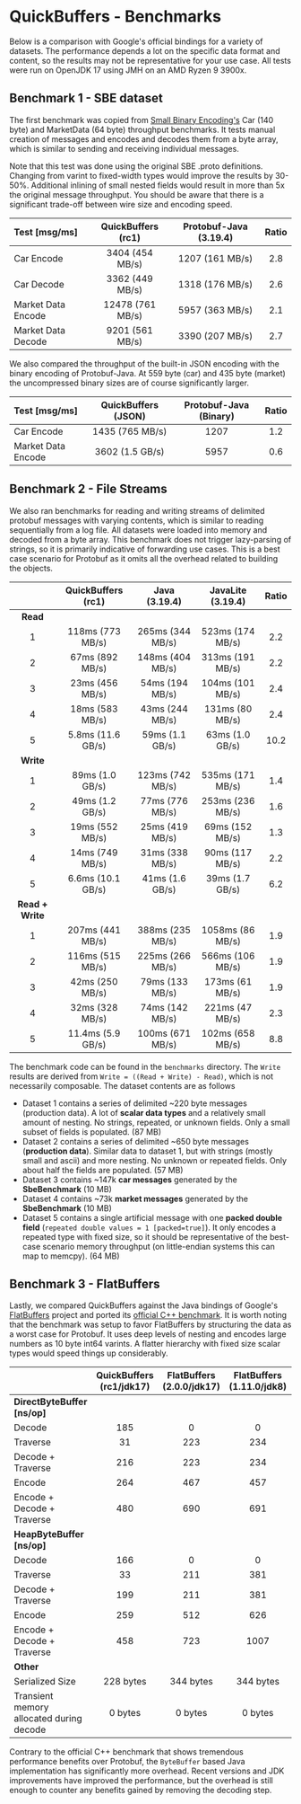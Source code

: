 # QuickBuffers - Benchmarks
  
Below is a comparison with Google's official bindings for a variety of datasets. The performance depends a lot on the specific data format and content, so the results may not be representative for your use case. All tests were run on OpenJDK 17 using JMH on an AMD Ryzen 9 3900x.

## Benchmark 1 - SBE dataset

The first benchmark was copied from [Small Binary Encoding's](https://mechanical-sympathy.blogspot.com/2014/05/simple-binary-encoding.html) Car (140 byte) and MarketData (64 byte) throughput benchmarks. It tests manual creation of messages and encodes and decodes them from a byte array, which is similar to sending and receiving individual messages.

Note that this test was done using the original SBE .proto definitions. Changing from varint to fixed-width types would improve the results by 30-50%. Additional inlining of small nested fields would result in more than 5x the original message throughput. You should be aware that there is a significant trade-off between wire size and encoding speed.

<!-- car multiplier: 140 * 1000 / (1024*1024) = 0.1335 = -->
<!-- market multiplier: 64 * 1000 / (1024*1024) = 0.061 = -->

| Test [msg/ms] | QuickBuffers (rc1) | Protobuf-Java (3.19.4) | Ratio
| :----------- | :-----------: | :-----------: | :-----------: |
| Car Encode  | 3404 (454 MB/s) | 1207 (161 MB/s) |  2.8 
| Car Decode  | 3362 (449 MB/s) | 1318 (176 MB/s) |  2.6  
| Market Data Encode  | 12478 (761 MB/s) | 5957 (363 MB/s) |  2.1  
| Market Data Decode  | 9201 (561 MB/s) | 3390 (207 MB/s) |  2.7

We also compared the throughput of the built-in JSON encoding with the binary encoding of Protobuf-Java. At 559 byte (car) and 435 byte (market) the uncompressed binary sizes are of course significantly larger.

<!-- car mutliplier: 559 * 1000 / (1024*1024) = 0.5331 = -->
<!-- market multiplier: 435 * 1000 / (1024*1024) = 0.415 = -->

| Test [msg/ms] | QuickBuffers (JSON) | Protobuf-Java (Binary) | Ratio
| :----------- | :-----------: | :-----------: | :-----------: |
| Car Encode  | 1435 (765 MB/s) | 1207 |  1.2  
| Market Data Encode  | 3602 (1.5 GB/s) | 5957 |  0.6

## Benchmark 2 - File Streams

We also ran benchmarks for reading and writing streams of delimited protobuf messages with varying contents, which is similar to reading sequentially from a log file. All datasets were loaded into memory and decoded from a byte array. This benchmark does not trigger lazy-parsing of strings, so it is primarily indicative of forwarding use cases. This is a best case scenario for Protobuf as it omits all the overhead related to building the objects.

|  | QuickBuffers (rc1) |  Java (3.19.4) | JavaLite (3.19.4) | Ratio
| :-----------: | :-----------: | :-----------: | :-----------: | :-----------: |
| **Read**   |  
| 1  | 118ms (773 MB/s) |   265ms (344 MB/s)  | 523ms (174 MB/s) | 2.2
| 2  | 67ms (892 MB/s) |  148ms (404 MB/s)  | 313ms (191 MB/s) | 2.2
| 3  | 23ms (456 MB/s) |  54ms (194 MB/s)  | 104ms (101 MB/s) | 2.4
| 4  | 18ms (583 MB/s) | 43ms (244 MB/s)  | 131ms (80 MB/s) | 2.4
| 5 | 5.8ms (11.6 GB/s) |   59ms (1.1 GB/s)  | 63ms (1.0 GB/s) | 10.2
|  **Write**  | |
| 1 | 89ms (1.0 GB/s)  |  123ms (742 MB/s)  | 535ms (171 MB/s)  | 1.4
| 2 | 49ms (1.2 GB/s)  |  77ms (776 MB/s)  | 253ms (236 MB/s) | 1.6
| 3  | 19ms (552 MB/s) |  25ms (419 MB/s)  | 69ms (152 MB/s) | 1.3
| 4  | 14ms (749 MB/s) |  31ms (338 MB/s)  | 90ms (117 MB/s) | 2.2
| 5 | 6.6ms (10.1 GB/s)  | 41ms (1.6 GB/s)  | 39ms (1.7 GB/s) | 6.2
| **Read + Write**   | 
| 1  | 207ms (441 MB/s) |  388ms (235 MB/s)  | 1058ms (86 MB/s) | 1.9
| 2 | 116ms (515 MB/s) |  225ms (266 MB/s)  | 566ms (106 MB/s) | 1.9
| 3  | 42ms (250 MB/s) |  79ms (133 MB/s)  | 173ms (61 MB/s) | 1.9
| 4  | 32ms (328 MB/s) |  74ms (142 MB/s)  | 221ms (47 MB/s) | 2.3
| 5  | 11.4ms (5.9 GB/s) |  100ms (671 MB/s)  | 102ms (658 MB/s) | 8.8

<!-- | 3  | ms (  MB/s) | ms (  MB/s)  | ms (  MB/s) | 0 -->

<!-- 
set1 = @(value) round(87*1024*1024 ./ (value*1E3));
set2 = @(value) round(57*1024*1024 ./ (value*1E3));
set3 = @(value) round(10*1024*1024 ./ (value*1E3));
set4 = @(value) round(10*1024*1024 ./ (value*1E3));
set5 = @(value) round(64*1024*1024 ./ (value*1E3)); 
-->

The benchmark code can be found in the `benchmarks` directory. The `Write` results are derived from `Write = ((Read + Write) - Read)`, which is not necessarily composable. The dataset contents are as follows

* Dataset 1 contains a series of delimited ~220 byte messages (production data). A lot of **scalar data types** and a relatively small amount of nesting. No strings, repeated, or unknown fields. Only a small subset of fields is populated. (87 MB)
* Dataset 2  contains a series of delimited ~650 byte messages (**production data**). Similar data to dataset 1, but with strings (mostly small and ascii) and more nesting. No unknown or repeated fields. Only about half the fields are populated. (57 MB)
* Dataset 3 contains ~147k **car messages** generated by the **SbeBenchmark** (10 MB)
* Dataset 4 contains ~73k **market messages** generated by the  **SbeBenchmark** (10 MB)
* Dataset 5 contains a single artificial message with one **packed double field** (`repeated double values = 1 [packed=true]`). It only encodes a repeated type with fixed size, so it should be representative of the best-case scenario memory throughput (on little-endian systems this can map to memcpy). (64 MB)
   
## Benchmark 3 - FlatBuffers

Lastly, we compared QuickBuffers against the Java bindings of Google's [FlatBuffers](https://google.github.io/flatbuffers/) project and ported its [official C++ benchmark](https://google.github.io/flatbuffers/flatbuffers_benchmarks.html). It is worth noting that the benchmark was setup to favor FlatBuffers by structuring the data as a worst case for Protobuf. It uses deep levels of nesting and encodes large numbers as 10 byte int64 varints. A flatter hierarchy with fixed size scalar types would speed things up considerably.

|  | QuickBuffers (rc1/jdk17) | FlatBuffers (2.0.0/jdk17) | FlatBuffers (1.11.0/jdk8) | FlatBuffers (1.10.0/jdk8) | Ratio
| :----------- | :-----------: | :-----------: | :-----------: | :-----------: | :-----------: |
| **DirectByteBuffer [ns/op]**  
| Decode             | 185 | 0 |  0 | 0 |  0.0
| Traverse           | 31 | 223 | 234 | 321 |  7.2
| Decode + Traverse | 216 | 223 | 234 | 321 | 1.0
| Encode             | 264 | 467 | 457 | 649 |  1.8
| Encode + Decode + Traverse | 480 | 690 | 691 | 970 |  1.4
| **HeapByteBuffer [ns/op]**  
| Decode             | 166 | 0 | 0 | 0 |  0.0  
| Traverse           | 33 | 211 | 381 | 427 |  6.4
| Decode + Traverse | 199 | 211 | 381 | 427 | 1.1
| Encode             | 259 | 512 | 626 | 821 |  2.0
| Encode + Decode + Traverse | 458 | 723  | 1007 | 1248 |  1.6
| **Other**  
| Serialized Size   | 228 bytes | 344 bytes | 344 bytes | 344 bytes |  1.5
| Transient memory allocated during decode   | 0 bytes | 0 bytes | 0 bytes | 0 bytes | 1

Contrary to the official C++ benchmark that shows tremendous performance benefits over Protobuf, the `ByteBuffer` based Java implementation has significantly more overhead. Recent versions and JDK improvements have improved the performance, but the overhead is still enough to counter any benefits gained by removing the decoding step.
